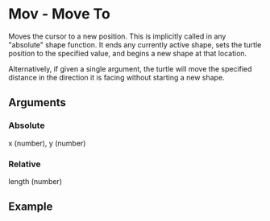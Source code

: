 # Mov - Move To

Moves the cursor to a new position. This is implicitly called in any "absolute" shape function. It ends any currently active shape, sets the turtle position to the specified value, and begins a new shape at that location.
	
    
Alternatively, if given a single argument, the turtle will move the specified distance in the direction it is facing without starting a new shape.

## Arguments

### Absolute

x (number), y (number)

### Relative

length (number)

## Example

<editor :code="`
Move To Example
by Milo Jacobs and John Graphics\n
arc 50.
mov 100 100.
arc 50.
`" 
:code-wordier="`
Move To Example
by Milo Jacobs and John Graphics\n
March 50 feet!
Move 100 meters and 100 meters again!
March 50 more feet!
`"
output-method='canvas'></editor>